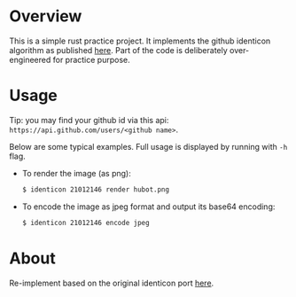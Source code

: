 # Overview

This is a simple rust practice project. It implements the github identicon algorithm as published [here](https://github.com/dgraham/identicon). Part of the code is deliberately over-engineered for practice purpose.

# Usage

Tip: you may find your github id via this api: `https://api.github.com/users/<github name>`.

Below are some typical examples. Full usage is displayed by running with `-h` flag.

- To render the image (as png):
  ```sh
  $ identicon 21012146 render hubot.png 
  ```
- To encode the image as jpeg format and output its base64 encoding:
  ```sh
  $ identicon 21012146 encode jpeg
  ```

# About
Re-implement based on the original identicon port [here](https://github.com/dgraham/identicon).
